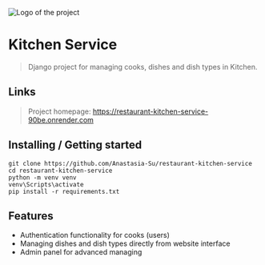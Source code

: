 ![Logo of the project](https://raw.githubusercontent.com/jehna/readme-best-practices/master/sample-logo.png)

# Kitchen Service
> Django project for managing cooks, dishes and dish types in Kitchen.

## Links
>Project homepage: https://restaurant-kitchen-service-90be.onrender.com

## Installing / Getting started

```shell
git clone https://github.com/Anastasia-Su/restaurant-kitchen-service
cd restaurant-kitchen-service
python -m venv venv
venv\Scripts\activate
pip install -r requirements.txt
```

## Features

* Authentication functionality for cooks (users)
* Managing dishes and dish types directly from website interface
* Admin panel for advanced managing
